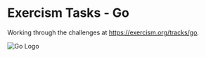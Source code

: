 # Exercism Tasks - Go

Working through the challenges at <https://exercism.org/tracks/go>.

![Go Logo](https://blog.jetbrains.com/wp-content/uploads/2021/02/Go_8001611039611515.gif)

